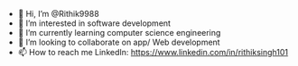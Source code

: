 - 👋 Hi, I’m @Rithik9988
- 👀 I’m interested in software development
- 🌱 I’m currently learning computer science engineering 
- 💞️ I’m looking to collaborate on app/ Web development 
- 📫 How to reach me LinkedIn: https://www.linkedin.com/in/rithiksingh101
